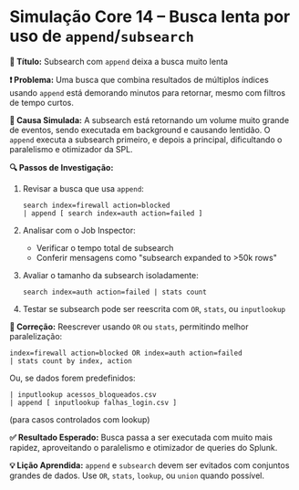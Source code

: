 # Simulação Core 14 – Busca lenta por uso de `append`/`subsearch`

**🔹 Título:** Subsearch com `append` deixa a busca muito lenta

**❗ Problema:**
Uma busca que combina resultados de múltiplos índices usando `append` está demorando minutos para retornar, mesmo com filtros de tempo curtos.

**🧪 Causa Simulada:**
A subsearch está retornando um volume muito grande de eventos, sendo executada em background e causando lentidão. O `append` executa a subsearch primeiro, e depois a principal, dificultando o paralelismo e otimizador da SPL.

**🔍 Passos de Investigação:**
1. Revisar a busca que usa `append`:
   ```spl
   search index=firewall action=blocked
   | append [ search index=auth action=failed ]
   ```

2. Analisar com o Job Inspector:
   - Verificar o tempo total de subsearch
   - Conferir mensagens como "subsearch expanded to >50k rows"

3. Avaliar o tamanho da subsearch isoladamente:
   ```spl
   search index=auth action=failed | stats count
   ```

4. Testar se subsearch pode ser reescrita com `OR`, `stats`, ou `inputlookup`

**🔧 Correção:**
Reescrever usando `OR` ou `stats`, permitindo melhor paralelização:
```spl
index=firewall action=blocked OR index=auth action=failed
| stats count by index, action
```
Ou, se dados forem predefinidos:
```spl
| inputlookup acessos_bloqueados.csv
| append [ inputlookup falhas_login.csv ]
```
(para casos controlados com lookup)

**✅ Resultado Esperado:**
Busca passa a ser executada com muito mais rapidez, aproveitando o paralelismo e otimizador de queries do Splunk.

**💡 Lição Aprendida:**
`append` e `subsearch` devem ser evitados com conjuntos grandes de dados. Use `OR`, `stats`, `lookup`, ou `union` quando possível.
